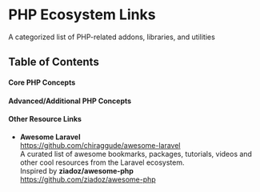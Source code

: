 # PHP Ecosystem Links
A categorized list of PHP-related addons, libraries, and utilities



## Table of Contents

#### Core PHP Concepts

#### Advanced/Additional PHP Concepts

#### Other Resource Links  

- **Awesome Laravel**  
  https://github.com/chiraggude/awesome-laravel  
  A curated list of awesome bookmarks, packages, tutorials, videos and other cool resources from the Laravel ecosystem.  
  Inspired by **ziadoz/awesome-php**  
  https://github.com/ziadoz/awesome-php
